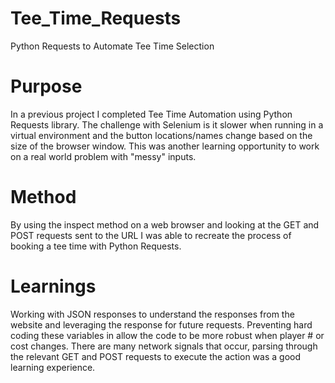 # Tee_Time_Requests
Python Requests to Automate Tee Time Selection 


# Purpose 
In a previous project I completed Tee Time Automation using Python Requests library. The challenge with Selenium is it slower when running in a virtual environment and the button locations/names change based on the size of the browser window. This was another learning opportunity to work on a real world problem with "messy" inputs. 

# Method 
By using the inspect method on a web browser and looking at the GET and POST requests sent to the URL I was able to recreate the process of booking a tee time with Python Requests. 

# Learnings 
Working with JSON responses to understand the responses from the website and leveraging the response for future requests. Preventing hard coding these variables in allow the code to be more robust when player # or cost changes. There are many network signals that occur, parsing through the relevant GET and POST requests to execute the action was a good learning experience. 

